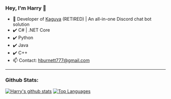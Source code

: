 ### Hey, I'm Harry 👋

- 🔭 Developer of [Kaguya](https://github.com/kaguyabot/Kaguya) (RETIRED) | An all-in-one Discord chat bot solution
- ✔️ C# | .NET Core
- ✔️ Python
- ✔️ Java
- ✔️ C++
- 📫 Contact: hburnett777@gmail.com
---
### Github Stats:
[![Harry's github stats](https://github-readme-stats.vercel.app/api?username=hburn7&count_private=true&show_icons=true&theme=radical)](https://github.com/anuraghazra/github-readme-stats)
[![Top Languages](https://github-readme-stats.vercel.app/api/top-langs/?username=hburn7&theme=radical)](https://github.com/anuraghazra/github-readme-stats)
